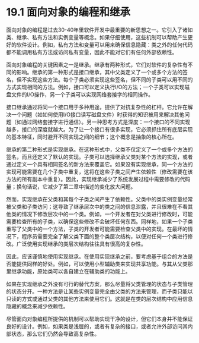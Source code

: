 # 19.1 面向对象的编程和继承

面向对象的编程是过去30-40年里软件开发中最重要的新思想之一。它引入了诸如类、继承、私有方法和实例变量等概念。如果仔细使用，这些机制可以帮助产生更好的软件设计。例如，私有方法和变量可以用来确保信息隐藏：类之外的任何代码都不能调用私有方法或访问私有变量，因此不能对它们有任何外部依赖性。

面向对象编程的关键因素之一是继承。继承有两种形式，它们对软件的复杂性有不同的影响。继承的第一种形式是接口继承，其中父类定义了一个或多个方法的签名，但不实现这些方法。每个子类必须实现这些签名，但不同的子类可以用不同的方式实现相同的方法。例如，接口可以定义执行I/O的方法；一个子类可以实现磁盘文件的I/O操作，另一个子类可以实现网络套接字的相同操作。

接口继承通过将同一个接口用于多种用途，提供了对抗复杂性的杠杆。它允许在解决一个问题（如如何使用I/O接口读写磁盘文件）时获得的知识被用来解决其他问题（如通过网络套接字进行通信）。另一种思考方式是深度：一个接口的不同实现越多，接口的深度就越大。为了让一个接口有很多实现，它必须抓住所有底层实现的基本特征，同时避开不同实现之间的细节；这个概念是抽象的核心所在。

继承的第二种形式是实现继承。在这种形式中，父类不仅定义了一个或多个方法的签名，而且还定义了默认的实现。子类可以选择继承父类对某个方法的实现，或者通过定义一个具有相同签名的新方法来覆盖它。如果没有实现继承，同一个方法的实现可能需要在几个子类中重复，这将在这些子类之间产生依赖性（修改需要在该方法的所有副本中重复）。因此，实现继承减少了系统发展过程中需要修改的代码量；换句话说，它减少了第二章中描述的变化放大问题。

然而，实现继承在父类和其每个子类之间产生了依赖性。父类中的类实例变量经常被父类和子类访问；这导致了继承层次中的类之间的信息泄露，并且很难在不看其他类的情况下修改层次中的一个类。例如，一个开发者在对父类进行修改时，可能需要检查所有的子类，以确保这些修改不会破坏任何东西。同样地，如果一个子类重写了父类中的一个方法，子类的开发者可能需要检查父类中的实现。在最坏的情况下，程序员需要完全了解父类下面的整个类层次结构，以便对任何一个类进行修改。广泛使用实现继承的类层次结构往往具有很高的复杂性。

因此，应该谨慎地使用实现继承。在使用实现继承之前，要考虑基于组合的方法是否能提供同样的好处。例如，可以使用小型辅助类来实现共享功能。与其从父类那里继承功能，原始类可以各自建立在辅助类的功能上。

如果在实现继承之外没有可行的替代方案，那么尽量将父类管理的状态与子类管理的状态分开。一种方法是让某些实例变量完全由父类的方法来管理，而子类只能以只读的方式或通过父类的其他方法来使用它们。这就是在类的层次结构中应用信息隐藏的概念来减少依赖性。

尽管面向对象编程所提供的机制可以帮助实现干净的设计，但它们本身并不能保证良好的设计。例如，如果类是浅层的，或者有复杂的接口，或者允许外部访问其内部状态，那么它们仍然会导致高复杂性。&#x20;
